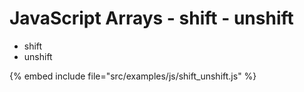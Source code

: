 # JavaScript Arrays - shift - unshift

* shift
* unshift

{% embed include file="src/examples/js/shift_unshift.js" %}


